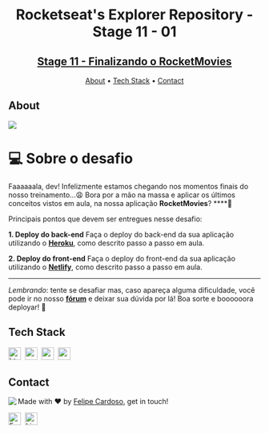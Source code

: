 <h1 align="center">
	Rocketseat's Explorer Repository - Stage 11 - 01
</h1>
<h2 align="center">
	<a href="https://grand-salmiakki-450c23.netlify.app/"> Stage 11 - Finalizando o RocketMovies </a>
</h2>

<p align="center">
	<a href="#about">About</a> •
	<a href="#tech-stack">Tech Stack</a> •
	<a href="#contact">Contact</a> 
</p>

## About
<img src="https://www.rocketseat.com.br/_next/image?url=%2Fassets%2Flogos%2Frocketseat.svg&w=256&q=100">

# 💻 Sobre o desafio

Faaaaaala, dev! Infelizmente estamos chegando nos momentos finais do nosso treinamento…😩
Bora por a mão na massa e aplicar os últimos conceitos vistos em aula, na nossa aplicação **RocketMovies**? ****🚀

Principais pontos que devem ser entregues nesse desafio:

 **1. Deploy do back-end**
     Faça o deploy do back-end da sua aplicação utilizando o [**Heroku**](https://www.heroku.com/), como descrito passo a passo em aula.

 **2. Deploy do front-end**
     Faça o deploy do front-end da sua aplicação utilizando o **[Netlify](https://www.netlify.com/)**, como descrito passo a passo em aula.
**** 
*Lembrando*: tente se desafiar mas, caso apareça alguma dificuldade, você pode ir no nosso **[fórum](https://app.rocketseat.com.br/h/forum/explorer)** e deixar sua dúvida por lá!
Boa sorte e boooooora deployar! **🚀**

## Tech Stack
<img src="https://img.shields.io/badge/Html5-05122A?style=flat&logo=html5" alt="html5 Badge" height="25">&nbsp;
<img src="https://img.shields.io/badge/Css3-05122A?style=flat&logo=css3" alt="css3 Badge" height="25">&nbsp;
<img src="https://img.shields.io/badge/React-05122A?style=flat&logo=react" alt="react Badge" height="25">&nbsp;
<img src="https://img.shields.io/badge/Nodejs-05122A?style=flat&logo=node.js" alt="nodejs Badge" height="25">&nbsp;

## Contact
<img align="left" src="https://avatars.githubusercontent.com/fcms14?size=100">

Made with ❤️ by [Felipe Cardoso](https://github.com/fcms14), get in touch!

<a href="mailto:fcms14@gmail.com" target="_blank"><img src="https://img.shields.io/badge/Email-D14836?style=flat&logo=gmail&logoColor=white" alt="Email Badge" height="25"></a>&nbsp;
<a href="https://www.linkedin.com/in/fcms14" target="_blank"><img src="https://img.shields.io/badge/Linkedin-0077B5?style=flat&logo=linkedin&logoColor=white" alt="LinkedIn Badge" height="25"></a>&nbsp;

<br clear="left"/>
